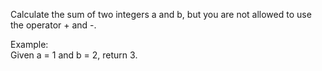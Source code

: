 Calculate the sum of two integers a and b, but you are not allowed to use the operator + and -.

Example:    
Given a = 1 and b = 2, return 3.
